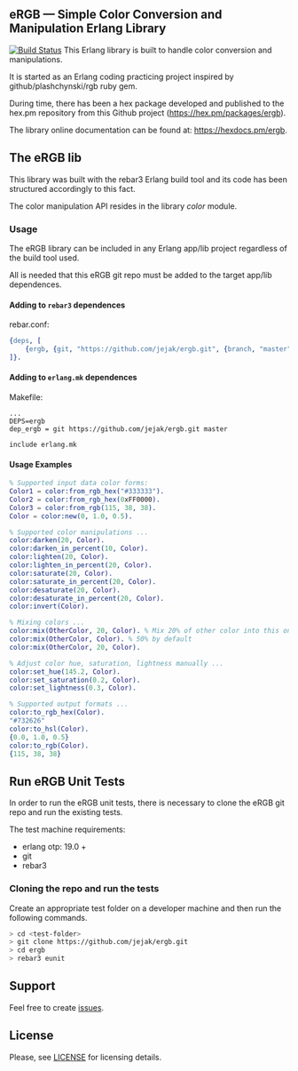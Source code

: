 eRGB — Simple Color Conversion and Manipulation Erlang Library
------------------------
[![Build Status](https://api.travis-ci.org/jejak/ergb.svg?branch=master)](https://travis-ci.com/jejak/ergb)
This Erlang library is built to handle color conversion and manipulations.

It is started as an Erlang coding practicing project inspired by github/plashchynski/rgb ruby gem.

During time, there has been a hex package developed and published to the hex.pm repository from this Github project (https://hex.pm/packages/ergb).  

The library online documentation can be found at: https://hexdocs.pm/ergb.

## The eRGB lib
This library was built with the rebar3 Erlang build tool and its code has been structured accordingly to this fact.   

The color manipulation API resides in the library *color* module.

### Usage
The eRGB library can be included in any Erlang app/lib project regardless of the build tool used.

All is needed that this eRGB git repo must be added to the target app/lib dependences.

#### Adding to `rebar3` dependences
rebar.conf:
```erlang
{deps, [
    {ergb, {git, "https://github.com/jejak/ergb.git", {branch, "master"}}}
]}.

```
#### Adding to `erlang.mk` dependences
Makefile:
```
...
DEPS=ergb
dep_ergb = git https://github.com/jejak/ergb.git master

include erlang.mk
```

#### Usage Examples
```erlang
% Supported input data color forms:
Color1 = color:from_rgb_hex("#333333").
Color2 = color:from_rgb_hex(0xFF0000).
Color3 = color:from_rgb(115, 38, 38).
Color = color:new(0, 1.0, 0.5).

% Supported color manipulations ...
color:darken(20, Color).
color:darken_in_percent(10, Color).
color:lighten(20, Color).
color:lighten_in_percent(20, Color).
color:saturate(20, Color).
color:saturate_in_percent(20, Color).
color:desaturate(20, Color).
color:desaturate_in_percent(20, Color).
color:invert(Color).

% Mixing colors ...
color:mix(OtherColor, 20, Color). % Mix 20% of other color into this one
color:mix(OtherColor, Color). % 50% by default
color:mix(OtherColor, 20, Color).

% Adjust color hue, saturation, lightness manually ...
color:set_hue(145.2, Color).
color:set_saturation(0.2, Color).
color:set_lightness(0.3, Color).

% Supported output formats ...
color:to_rgb_hex(Color).
"#732626"
color:to_hsl(Color).
{0.0, 1.0, 0.5}
color:to_rgb(Color).
{115, 38, 38}
```

## Run eRGB Unit Tests
In order to run the eRGB unit tests, there is necessary to clone the eRGB git repo and run the existing tests.

The test machine requirements:
- erlang otp: 19.0 +
- git
- rebar3

### Cloning the repo and run the tests
Create an appropriate test folder on a developer machine and then run the following commands.
```sh
> cd <test-folder>
> git clone https://github.com/jejak/ergb.git
> cd ergb
> rebar3 eunit
```

## Support
Feel free to create [issues](https://github.com/jejak/ergb/issues).

## License
Please, see [LICENSE](https://github.com/jejak/ergb/blob/master/README.md) for licensing details.
